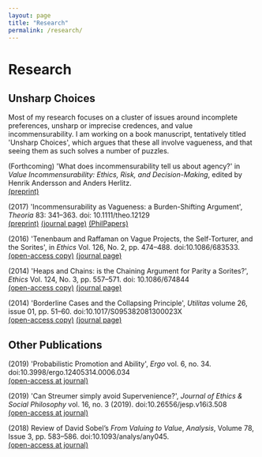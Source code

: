 ```yaml
---
layout: page
title: "Research"
permalink: /research/
---
```


# Research


## Unsharp Choices

Most of my research focuses on a cluster of issues around incomplete
preferences, unsharp or imprecise credences, and value
incommensurability. I am working on a book manuscript, tentatively
titled 'Unsharp Choices', which argues that these all involve vagueness,
and that seeing them as such solves a number of puzzles.

(Forthcoming) 'What does incommensurability tell us about agency?' in
*Value Incommensurability: Ethics, Risk, and Decision-Making*, edited by
Henrik Andersson and Anders Herlitz.  
[(preprint)](PDFs/2021-agency-preprint.pdf)

\(2017\) 'Incommensurability as Vagueness: a Burden-Shifting Argument',
*Theoria* 83: 341–363. doi: 10.1111/theo.12129  
[(preprint)](PDFS/2017-theoria-preprint.pdf) [(journal
page)](https://onlinelibrary.wiley.com/doi/10.1111/theo.12129)
[(PhilPapers)](https://philpapers.org/rec/ELSIAV)

\(2016\) 'Tenenbaum and Raffaman on Vague Projects, the Self-Torturer,
and the Sorites', in *Ethics* Vol. 126, No. 2, pp. 474–488.
doi:10.1086/683533.  
[(open-access copy)](./PDFs/TenRaf.pdf) [(journal
page)](https://www.journals.uchicago.edu/doi/10.1086/683533)

\(2014\) 'Heaps and Chains: is the Chaining Argument for Parity a
Sorites?', *Ethics* Vol. 124, No. 3, pp. 557–571. doi: 10.1086/674844  
[(open-access copy)](./PDFs/HeapsAndChains.pdf) [(journal
page)](https://www.journals.uchicago.edu/doi/10.1086/674844)

\(2014\) 'Borderline Cases and the Collapsing Principle', *Utilitas*
volume 26, issue 01, pp. 51–60. doi:10.1017/S095382081300023X  
[(open-access copy)](./PDFs/CollapsingPrinciple.pdf) [(journal
page)](https://www.cambridge.org/core/journals/utilitas/article/abs/borderline-cases-and-the-collapsing-principle/C940F584A3DAA897D0CE0FAE3FEE0715)

## Other Publications

\(2019\) 'Probabilistic Promotion and Ability', *Ergo* vol. 6, no. 34.
doi:10.3998/ergo.12405314.0006.034  
[(open-access at
journal)](https://quod.lib.umich.edu/e/ergo/12405314.0006.034?view=text;rgn=main)

\(2019\) 'Can Streumer simply avoid Supervenience?', *Journal of Ethics
& Social Philosophy* vol. 16, no. 3 (2019).
doi:10.26556/jesp.v16i3.508  
[(open-access at
journal)](http://www.jesp.org/index.php/jesp/article/view/508)

\(2018\) Review of David Sobel’s *From Valuing to Value*, *Analysis*,
Volume 78, Issue 3, pp. 583–586. doi:10.1093/analys/any045.  
[(open-access at
journal)](https://academic.oup.com/analysis/article/78/3/583/5067172?guestAccessKey=084f2945-dc93-487b-a275-a76deff0fdc4)
